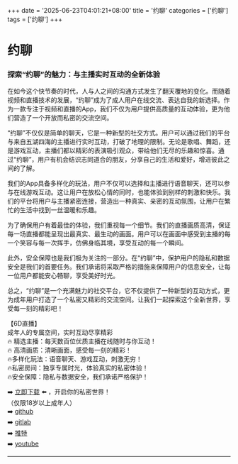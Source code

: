+++
date = '2025-06-23T04:01:21+08:00'
title = '约聊'
categories = ['约聊']
tags = ['约聊']
+++

# 约聊

### 探索“约聊”的魅力：与主播实时互动的全新体验

在如今这个快节奏的时代，人与人之间的沟通方式发生了翻天覆地的变化。而随着视频和直播技术的发展，“约聊”成为了成人用户在线交流、表达自我的新选择。作为一款专注于视频和直播的App，我们不仅为用户提供高质量的互动体验，更为他们营造了一个开放而私密的交流空间。

“约聊”不仅仅是简单的聊天，它是一种新型的社交方式。用户可以通过我们的平台与来自五湖四海的主播进行实时互动，打破了地理的限制。无论是歌唱、舞蹈，还是游戏互动，主播们都以精彩的表演吸引观众，带给他们无尽的乐趣和惊喜。通过“约聊”，用户有机会结识志同道合的朋友，分享自己的生活和爱好，增进彼此之间的了解。

我们的App具备多样化的玩法，用户不仅可以选择和主播进行语音聊天，还可以参与在线游戏互动。这让用户在放松心情的同时，也能体验到别样的刺激和快乐。我们的平台将用户与主播紧密连接，营造出一种真实、亲密的互动氛围，让用户在繁忙的生活中找到一丝温暖和乐趣。

为了确保用户有着最佳的体验，我们重视每一个细节。我们的直播画质高清，保证每一场直播都能呈现出最真实、最生动的画面。用户可以在画面中感受到主播的每一个笑容与每一次挥手，仿佛身临其境，享受互动的每一个瞬间。

此外，安全保障也是我们极为关注的一部分。在“约聊”中，保护用户的隐私和数据安全是我们的首要任务。我们承诺将采取严格的措施来保障用户的信息安全，让每一位用户都能安心畅聊，享受美好时光。

总之，“约聊”是一个充满魅力的社交平台，它不仅提供了一种新型的互动方式，更为成年用户打造了一个私密又精彩的交流空间。让我们一起探索这个全新世界，享受每一刻的精彩吧！

【6D直播】  
成年人的专属空间，实时互动尽享精彩  
🔥 精选主播：每天数百位优质主播在线随时与你互动！  
🔥 高清画质：清晰画面，感受每一刻的精彩！  
🔥多样化玩法：语音聊天、游戏互动，刺激无穷！  
🔥私密房间：独享专属时光，体验真实的私密体验！  
🔥安全保障：隐私与数据安全，我们承诺严格保护！  

➡️ [立即下载](https://down123.s3.ap-east-1.amazonaws.com/down/down.html?channelCode=blog) ⬅️ ，开启你的私密世界！  
（仅限18岁以上成年人）  
➡️ [github](https://aldult-live.github.io/)  
➡️ [gitlab](https://seo-09598d.gitlab.io/)  
➡️ [推特](https://x.com/wegame33)  
➡️ [youtube](https://www.youtube.com/@6Dlive)  

---
